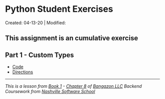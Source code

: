 # Python Student Exercises

Created: 04-13-20 | Modified: 

This assignment is an cumulative exercise
---

## Part 1 - Custom Types
- [Code]()
- [Directions](https://github.com/TrinityTerry/py-student-exercises/blob/master/directions/part-one.md)

<!-- ## Part 
- [Code]()
- [Directions]()
-->

---
_This is a lesson from [Book 1](https://github.com/nashville-software-school/bangazon-llc/tree/master/book-1-orientation) - [Chapter 8](https://github.com/nashville-software-school/bangazon-llc/blob/master/book-1-orientation/chapters/FUNCTIONS_INTRO.md) of [Bangazon LLC](https://github.com/nashville-software-school/bangazon-llc) Backend Coursework from [Nashville Software School](https://github.com/nashville-software-school)_